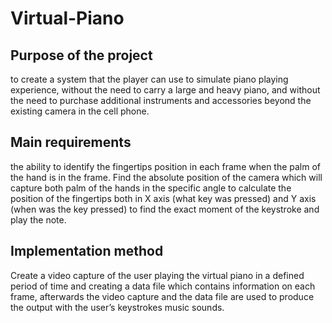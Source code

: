 # Virtual-Piano

## Purpose of the project

to create a system that the player can use to simulate piano playing experience, without the need to carry a large and heavy piano, and without the need to purchase additional instruments and accessories beyond the existing camera in the cell phone.

## Main requirements

the ability to identify the fingertips position in each frame when the palm of the hand is in the frame.
Find the absolute position of the camera which will capture both palm of the hands in the specific angle to calculate the position of the fingertips both in X axis (what key was pressed) and Y axis (when was the key pressed) to find the exact moment of the keystroke and play the note.

## Implementation method

Create a video capture of the user playing the virtual piano in a defined period of time and creating a data file which contains information on each frame, afterwards the video capture and the data file are used to produce the output with the user’s keystrokes music sounds.

